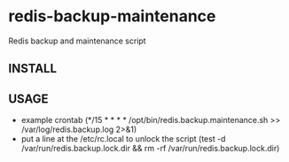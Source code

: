 # redis-backup-maintenance
Redis backup and maintenance script

## INSTALL


## USAGE
- example crontab
(*/15 * * * * /opt/bin/redis.backup.maintenance.sh >> /var/log/redis.backup.log 2>&1)
- put a line at the /etc/rc.local to unlock the script 
(test -d /var/run/redis.backup.lock.dir && rm -rf /var/run/redis.backup.lock.dir)
